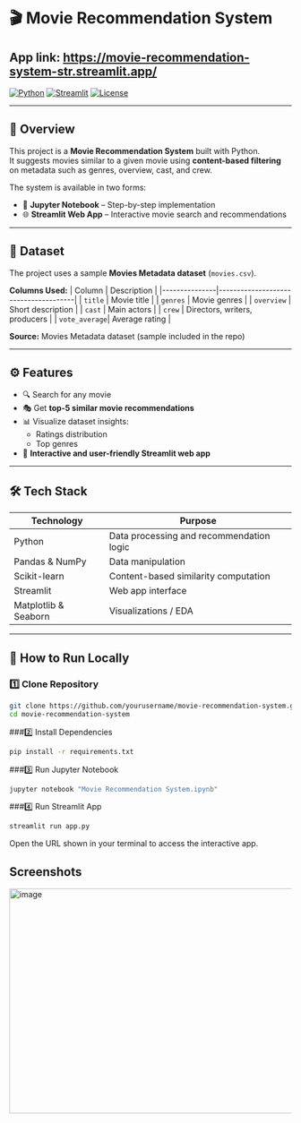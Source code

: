 # 🎬 Movie Recommendation System
## App link: https://movie-recommendation-system-str.streamlit.app/

[![Python](https://img.shields.io/badge/Python-3.11-blue)](https://www.python.org/)
[![Streamlit](https://img.shields.io/badge/Streamlit-App-green)](https://streamlit.io/)
[![License](https://img.shields.io/badge/License-MIT-yellow)](LICENSE)

---

## 📌 Overview
This project is a **Movie Recommendation System** built with Python.  
It suggests movies similar to a given movie using **content-based filtering** on metadata such as genres, overview, cast, and crew.

The system is available in two forms:  
- 📒 **Jupyter Notebook** – Step-by-step implementation  
- 🌐 **Streamlit Web App** – Interactive movie search and recommendations  

---

## 📂 Dataset
The project uses a sample **Movies Metadata dataset** (`movies.csv`).

**Columns Used:**
| Column        | Description                          |
|---------------|--------------------------------------|
| `title`       | Movie title                           |
| `genres`      | Movie genres                          |
| `overview`    | Short description                     |
| `cast`        | Main actors                           |
| `crew`        | Directors, writers, producers        |
| `vote_average`| Average rating                        |

**Source:** Movies Metadata dataset (sample included in the repo)

---

## ⚙️ Features
- 🔍 Search for any movie  
- 🎭 Get **top-5 similar movie recommendations**  
- 📊 Visualize dataset insights:
  - Ratings distribution  
  - Top genres  
- 🚀 **Interactive and user-friendly Streamlit web app**

---

## 🛠️ Tech Stack
| Technology      | Purpose                            |
|-----------------|----------------------------------|
| Python          | Data processing and recommendation logic |
| Pandas & NumPy  | Data manipulation                  |
| Scikit-learn    | Content-based similarity computation |
| Streamlit       | Web app interface                  |
| Matplotlib & Seaborn | Visualizations / EDA          |

---

## 🚀 How to Run Locally

### 1️⃣ Clone Repository
```bash
git clone https://github.com/yourusername/movie-recommendation-system.git
cd movie-recommendation-system
```
###2️⃣ Install Dependencies
```bash
pip install -r requirements.txt
```
###3️⃣ Run Jupyter Notebook
```bash
jupyter notebook "Movie Recommendation System.ipynb"
```
###4️⃣ Run Streamlit App
```bash
streamlit run app.py
```

Open the URL shown in your terminal to access the interactive app.

## Screenshots
<img width="947" height="402" alt="image" src="https://github.com/user-attachments/assets/fffaf6b4-8501-42ce-ae08-4ade75032a22" />
